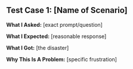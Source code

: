 ## Test Case 1: [Name of Scenario]

**What I Asked:** [exact prompt/question]

**What I Expected:** [reasonable response]

**What I Got:** [the disaster]

**Why This Is A Problem:** [specific frustration]
